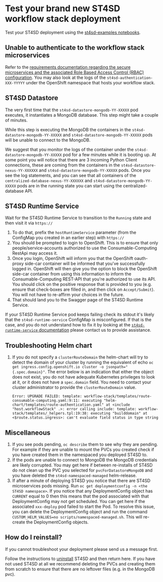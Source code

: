 # Test your brand new ST4SD workflow stack deployment

Test your ST4SD deployment using the [st4sd-examples notebooks](https://github.ibm.com/st4sd/st4sd-examples).

## Unable to authenticate to the workflow stack microservices

Refer to the [requirements documentation regarding the secure microservices and the associated Role Based Access Control (RBAC) configuration](install-requirements.md#secure-microservices). You may also look at the logs of the `st4sd-authentication-XXX-YYYYY` under the OpenShift namespace that hosts your workflow stack.

## ST4SD Datastore

The very first time that the `st4sd-datastore-mongodb-YY-XXXXX` pod executes, it instantiates a MongoDB database. This step might take a couple of minutes.

 While this step is executing the MongoDB the containers in the `st4sd-datastore-mongodb-YY-XXXXX` and `st4sd-datastore-mongodb-YY-XXXXX` pods will be unable to connect to the MongoDB.

We suggest that you monitor the logs of the container under the `st4sd-datastore-mongodb-YY-XXXXX` pod for a few minutes while it is booting up. At some point you will notice that there are 3 incoming Python Client connections, these are coming from the containers in the `st4sd-datastore-nexus-YY-XXXXXX` and `st4sd-datastore-mongodb-YY-XXXXX` pods. Once you see the log statements, and you can see that all containers of the `centralized-database-nexus-YY-XXXXXX` and `st4sd-datastore-mongodb-YY-XXXXX` pods are in the running state you can start using the centralized-database API.

## ST4SD Runtime Service

Wait for the ST4SD Runtime Service to transition to the `Running` state and then visit it via `https://`
   1. To do that, prefix the `hostRuntimeService` parameter (from the ConfigMap you created in an earlier step) with `https://`
   2. You should be prompted to login to OpenShift. This is to ensure that only people/service-accounts authorized to use the Consumable-Computing RestApi may access it.
   3. Once you login, OpenShift will inform you that the OpenShift oauth-proxy side-car container will be informed that you've successfully logged in. OpenShift will then give you the option to block the OpenShift side-car container from using this information to inform the Consumable-Computing REST-API that you're authorized to use its API. You should click on the positive response that is provided to you (e.g. ensure that check-boxes are filled in, and then click on `Accept/Submit`). You will not have to re-affirm your choices in the future.
   4. That should land you to the Swagger page of the ST4SD Runtime Service.

If your ST4SD Runtime Service pod keeps failing check its stdout it's likely that the `st4sd-runtime-service` ConfigMap is misconfigured. If that is the case, and you do not understand how to fix it by looking at the [`st4sd-runtime-service` documentation](https://github.ibm.com/st4sd/st4sd-runtime-service) please contact us to provide assistance.


## Troubleshooting Helm chart

1. If you do not specify a `clusterRouteDomain` the helm-chart will try to detect the domain of your cluster by running the equivalent of echo `oc get ingress.config.openshift.io cluster -o jsonpath="{.spec.domain}"`. The error below is an indication that either the object does not exist, you do not have adequate Kubernetes privileges to look at it, or it does not have a `spec.domain` field. You need to contact your cluster administrator to provide the `clusterRouteDomain` value.

    ```log
    Error: UPGRADE FAILED: template: workflow-stack/templates/route-consumable-computing.yaml:9:11: executing "helm-chart/templates/route-authentication.yaml" at <include "host.workflowStack" .>: error calling include: template: workflow-stack/templates/_helpers.tpl:19:38: executing "builddomain" at <$route.status.ingress>: can't evaluate field status in type string
    ```


## Miscellaneous

1. If you see pods pending, `oc describe` them to see why they are pending. For example if they are unable to mount the PVCs you created check if you have created them in the namespaced you deployed ST4SD to.
2. If the pods are unable to connect to MongoDB the MongoDB credentials are likely corrupted. You may get here if between re-installs of ST4SD do not clean up the PVC you selected for `pvcForDatastoreMongoDB` and you have deleted the `st4sd-namespaced-managed` helm-release.
3. If after a minute of deploying ST4SD you notice that there are ST4SD microservices pods missing. Run `oc get deploymentconfig -n <the ST4SD namespace>`. If you notice that any DeploymentConfig object has `CURRENT` equal to 0 then this means that the pod associated with that DeploymentConfig may not get scheduled. You can get here if the associated `xxx-deploy` pod failed to start the Pod. To resolve this issue, you can delete the DeploymentConfig object and run the command `CUSTOM_HELM_VALUES=no scripts/namespaced-managed.sh`. This will re-create the DeploymentConfig objects.


## How do I reinstall?

If you cannot troubleshoot your deployment please send us a message first.

Follow the instructions to [uninstall](uninstalling.md) ST4SD and then return here. If you have not used ST4SD at all we recommend deleting the PVCs and creating them from scratch to ensure that there are no leftover files (e.g. in the MongoDB pvc).